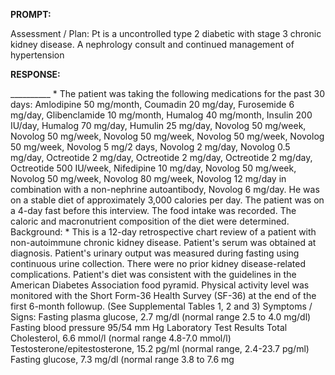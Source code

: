 **PROMPT:**

Assessment / Plan: Pt is a uncontrolled type 2 diabetic with stage 3 chronic kidney disease. A nephrology consult and continued management of hypertension 

**RESPONSE:**

 __________ * The patient was taking the following medications for the past 30 days: Amlodipine 50 mg/month, Coumadin 20 mg/day, Furosemide 6 mg/day, Glibenclamide 10 mg/month, Humalog 40 mg/month, Insulin 200 IU/day, Humalog 70 mg/day, Humulin 25 mg/day, Novolog 50 mg/week, Novolog 50 mg/week, Novolog 50 mg/week, Novolog 50 mg/week, Novolog 50 mg/week, Novolog 5 mg/2 days, Novolog 2 mg/day, Novolog 0.5 mg/day, Octreotide 2 mg/day, Octreotide 2 mg/day, Octreotide 2 mg/day, Octreotide 500 IU/week, Nifedipine 10 mg/day, Novolog 50 mg/week, Novolog 50 mg/week, Novolog 80 mg/week, Novolog 12 mg/day in combination with a non-nephrine autoantibody, Novolog 6 mg/day. He was on a stable diet of approximately 3,000 calories per day. The patient was on a 4-day fast before this interview. The food intake was recorded. The caloric and macronutrient composition of the diet were determined.  Background: * This is a 12-day retrospective chart review of a patient with non-autoimmune chronic kidney disease. Patient's serum was obtained at diagnosis. Patient's urinary output was measured during fasting using continuous urine collection. There were no prior kidney disease-related complications. Patient's diet was consistent with the guidelines in the American Diabetes Association food pyramid. Physical activity level was monitored with the Short Form-36 Health Survey (SF-36) at the end of the first 6-month followup. (See Supplemental Tables 1, 2 and 3)  Symptoms / Signs:  Fasting plasma glucose, 2.7 mg/dl (normal range 2.5 to 4.0 mg/dl) Fasting blood pressure 95/54 mm Hg Laboratory Test Results Total Cholesterol, 6.6 mmol/l (normal range 4.8-7.0 mmol/l) Testosterone/epitestosterone, 15.2 pg/ml (normal range, 2.4-23.7 pg/ml) Fasting glucose, 7.3 mg/dl (normal range 3.8 to 7.6 mg